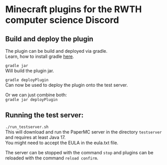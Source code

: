 # Minecraft plugins for the RWTH computer science Discord

## Build and deploy the plugin
The plugin can be build and deployed via gradle.  
Learn, how to install gradle [here](https://gradle.org/install/).  

`gradle jar`  
Will build the plugin jar.  

`gradle deployPlugin`  
Can now be used to deploy the plugin onto the test server.  

Or we can just combine both:  
`gradle jar deployPlugin`

## Running the test server:
`./run_testserver.sh`  
This will download and run the PaperMC server in the directory `testserver` and requires at least Java 17.  
You might need to accept the EULA in the eula.txt file.  

The server can be stopped with the command `stop` and plugins can be reloaded with the command `reload confirm`.  

